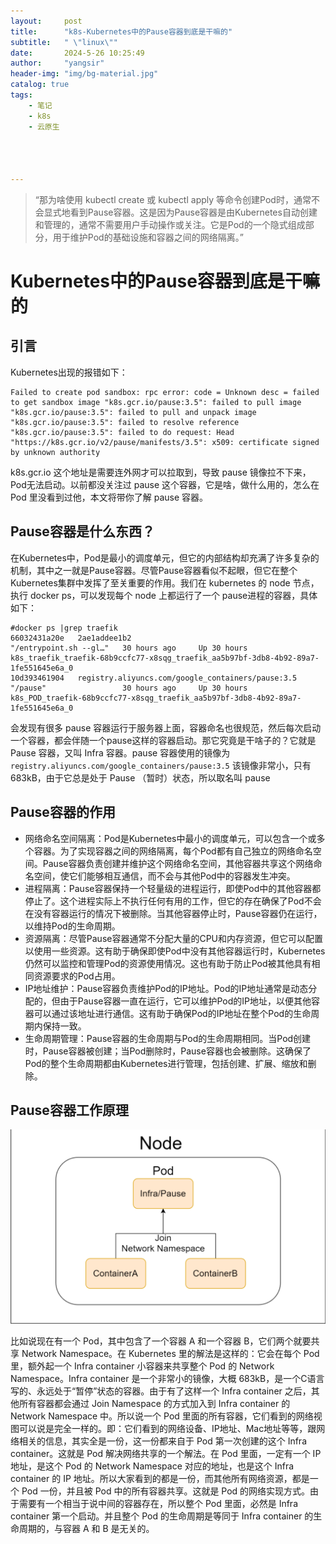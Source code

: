 ```yaml
---
layout:     post
title:      "k8s-Kubernetes中的Pause容器到底是干嘛的"
subtitle:   " \"linux\""
date:       2024-5-26 10:25:49
author:     "yangsir"
header-img: "img/bg-material.jpg"
catalog: true
tags:
    - 笔记
    - k8s
    - 云原生




---
```


> “那为啥使用 kubectl create 或 kubectl apply 等命令创建Pod时，通常不会显式地看到Pause容器。这是因为Pause容器是由Kubernetes自动创建和管理的，通常不需要用户手动操作或关注。它是Pod的一个隐式组成部分，用于维护Pod的基础设施和容器之间的网络隔离。”


<p id = "build"></p>



# Kubernetes中的Pause容器到底是干嘛的





## 引言

Kubernetes出现的报错如下：

```shell
Failed to create pod sandbox: rpc error: code = Unknown desc = failed to get sandbox image "k8s.gcr.io/pause:3.5": failed to pull image "k8s.gcr.io/pause:3.5": failed to pull and unpack image "k8s.gcr.io/pause:3.5": failed to resolve reference "k8s.gcr.io/pause:3.5": failed to do request: Head "https://k8s.gcr.io/v2/pause/manifests/3.5": x509: certificate signed by unknown authority
```

k8s.gcr.io 这个地址是需要连外网才可以拉取到，导致 pause 镜像拉不下来，Pod无法启动。以前都没关注过 pause 这个容器，它是啥，做什么用的，怎么在 Pod 里没看到过他，本文将带你了解 pause 容器。



## Pause容器是什么东西？

在Kubernetes中，Pod是最小的调度单元，但它的内部结构却充满了许多复杂的机制，其中之一就是Pause容器。尽管Pause容器看似不起眼，但它在整个Kubernetes集群中发挥了至关重要的作用。我们在 kubernetes 的 node 节点，执行 docker ps，可以发现每个 node 上都运行了一个 pause进程的容器，具体如下：

```shell
#docker ps |grep traefik
66032431a20e   2ae1addee1b2                                                     "/entrypoint.sh --gl…"   30 hours ago     Up 30 hours               k8s_traefik_traefik-68b9ccfc77-x8sqg_traefik_aa5b97bf-3db8-4b92-89a7-1fe551645e6a_0
10d393461904   registry.aliyuncs.com/google_containers/pause:3.5                "/pause"                 30 hours ago     Up 30 hours               k8s_POD_traefik-68b9ccfc77-x8sqg_traefik_aa5b97bf-3db8-4b92-89a7-1fe551645e6a_0
```

会发现有很多 pause 容器运行于服务器上面，容器命名也很规范，然后每次启动一个容器，都会伴随一个pause这样的容器启动。那它究竟是干啥子的？它就是 Pause 容器，又叫 Infra 容器。pause 容器使用的镜像为 `registry.aliyuncs.com/google_containers/pause:3.5`  该镜像非常小，只有 683kB，由于它总是处于 Pause （暂时）状态，所以取名叫 pause

## Pause容器的作用



- 网络命名空间隔离：Pod是Kubernetes中最小的调度单元，可以包含一个或多个容器。为了实现容器之间的网络隔离，每个Pod都有自己独立的网络命名空间。Pause容器负责创建并维护这个网络命名空间，其他容器共享这个网络命名空间，使它们能够相互通信，而不会与其他Pod中的容器发生冲突。
- 进程隔离：Pause容器保持一个轻量级的进程运行，即使Pod中的其他容器都停止了。这个进程实际上不执行任何有用的工作，但它的存在确保了Pod不会在没有容器运行的情况下被删除。当其他容器停止时，Pause容器仍在运行，以维持Pod的生命周期。
- 资源隔离：尽管Pause容器通常不分配大量的CPU和内存资源，但它可以配置以使用一些资源。这有助于确保即使Pod中没有其他容器运行时，Kubernetes仍然可以监控和管理Pod的资源使用情况。这也有助于防止Pod被其他具有相同资源要求的Pod占用。
- IP地址维护：Pause容器负责维护Pod的IP地址。Pod的IP地址通常是动态分配的，但由于Pause容器一直在运行，它可以维护Pod的IP地址，以便其他容器可以通过该地址进行通信。这有助于确保Pod的IP地址在整个Pod的生命周期内保持一致。
- 生命周期管理：Pause容器的生命周期与Pod的生命周期相同。当Pod创建时，Pause容器被创建；当Pod删除时，Pause容器也会被删除。这确保了Pod的整个生命周期都由Kubernetes进行管理，包括创建、扩展、缩放和删除。

## Pause容器工作原理

![image-20240524162839335](\img\springBoot\image-20240524162839335.png)

比如说现在有一个 Pod，其中包含了一个容器 A 和一个容器 B，它们两个就要共享 Network Namespace。在 Kubernetes 里的解法是这样的：它会在每个 Pod 里，额外起一个 Infra container 小容器来共享整个 Pod 的 Network Namespace。Infra container 是一个非常小的镜像，大概 683kB，是一个C语言写的、永远处于“暂停”状态的容器。由于有了这样一个 Infra container 之后，其他所有容器都会通过 Join Namespace 的方式加入到 Infra container 的 Network Namespace 中。所以说一个 Pod 里面的所有容器，它们看到的网络视图可以说是完全一样的。即：它们看到的网络设备、IP地址、Mac地址等等，跟网络相关的信息，其实全是一份，这一份都来自于 Pod 第一次创建的这个 Infra container。这就是 Pod 解决网络共享的一个解法。在 Pod 里面，一定有一个 IP 地址，是这个 Pod 的 Network Namespace 对应的地址，也是这个 Infra container 的 IP 地址。所以大家看到的都是一份，而其他所有网络资源，都是一个 Pod 一份，并且被 Pod 中的所有容器共享。这就是 Pod 的网络实现方式。由于需要有一个相当于说中间的容器存在，所以整个 Pod 里面，必然是 Infra container 第一个启动。并且整个 Pod 的生命周期是等同于 Infra container 的生命周期的，与容器 A 和 B 是无关的。
